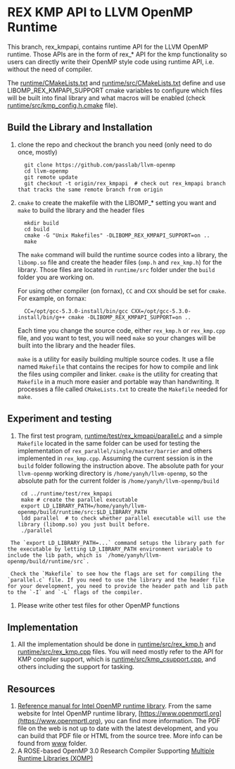 # REX KMP API to LLVM OpenMP Runtime
This branch, rex_kmpapi, contains runtime API for the LLVM OpenMP runtime. 
Those APIs are in the form of rex_* API for the kmp functionality so users can directly 
  write their OpenMP style code using runtime API, i.e. without the need of compiler.

The [runtime/CMakeLists.txt](runtime/CMakeLists.txt) and [runtime/src/CMakeLists.txt](runtime/src/CMakeLists.txt) 
define and use LIBOMP_REX_KMPAPI_SUPPORT cmake variables to configure which files will be built into final library 
and what macros will be enabled (check [runtime/src/kmp_config.h.cmake](runtime/src/kmp_config.h.cmake) file). 

## Build the Library and Installation
  1. clone the repo and checkout the branch you need (only need to do once, mostly)
  
           git clone https://github.com/passlab/llvm-openmp 
           cd llvm-openmp
           git remote update
           git checkout -t origin/rex_kmpapi  # check out rex_kmpapi branch that tracks the same remote branch from origin
          
  1. `cmake` to create the makefile with the LIBOMP_* setting you want and `make` to build the library and the header files
  
           mkdir build
           cd build
           cmake -G "Unix Makefiles" -DLIBOMP_REX_KMPAPI_SUPPORT=on ..
           make
           
     The `make` command will build the runtime source codes into a library, the `libomp.so` file and create the header files (`omp.h` and `rex_kmp.h`) for the library. Those files are located in `runtime/src` folder under the `build` folder you are working on. 
           
     For using other compiler (on fornax), `CC` and `CXX` should be set for `cmake`. For example, on fornax: 
      
           CC=/opt/gcc-5.3.0-install/bin/gcc CXX=/opt/gcc-5.3.0-install/bin/g++ cmake -DLIBOMP_REX_KMPAPI_SUPPORT=on ..
           
     Each time you change the source code, either `rex_kmp.h` or `rex_kmp.cpp` file, and you want to test, you will need `make` so your 
     changes will be built into the library and the header files. 
     
     `make` is a utility for easily building multiple source codes. It use a file named `Makefile` that contains the recipes for how to compile and link the files using compiler and linker. `cmake` is the utility for creating that `Makefile` in a much more easier and portable way than handwriting. It processes a file called `CMakeLists.txt` to create the `Makefile` needed for `make`. 
    
 ## Experiment and testing 
   1. The first test program, [runtime/test/rex_kmpapi/parallel.c](runtime/test/rex_kmpapi/parallel.c) and a simple `Makefile` located in the same folder can be used for testing the implementation of `rex_parallel/single/master/barrier` and others implemented in `rex_kmp.cpp`. Assuming the current session is in the `build` folder following the instruction above. The absolute path for your `llvm-openmp` working directory is `/home/yanyh/llvm-openmp`, so the absolute path for the current folder is `/home/yanyh/llvm-openmp/build`
   
           cd ../runtime/test/rex_kmpapi
           make # create the parallel executable
           export LD_LIBRARY_PATH=/home/yanyh/llvm-openmp/build/runtime/src:$LD_LIBRARY_PATH
           ldd parallel  # to check whether parallel executable will use the library (libomp.so) you just built before. 
           ./parallel
   
     The `export LD_LIBRARY_PATH=...` command setups the library path for the executable by letting LD_LIBRARY_PATH environment variable to include the lib path, which is `/home/yanyh/llvm-openmp/build/runtime/src`. 
     
     Check the `Makefile` to see how the flags are set for compiling the `parallel.c` file. If you need to use the library and the header file for your development, you need to provide the header path and lib path to the `-I` and `-L` flags of the compiler.
     
   1. Please write other test files for other OpenMP functions

## Implementation
  1. All the implementation should be done in [runtime/src/rex_kmp.h](runtime/src/rex_kmp.h) and [runtime/src/rex_kmp.cpp](runtime/src/rex_kmp.cpp) files. You will need mostly refer to the API for KMP compiler support, which is [runtime/src/kmp_csupport.cpp](runtime/src/kmp_csupport.cpp), and others including the support for tasking. 

## Resources
  1. [Reference manual for Intel OpenMP runtime library](https://www.openmprtl.org/sites/default/files/resources/libomp_20160808_manual.pdf). From the same website for Intel OpenMP runtime library, [https://www.openmprtl.org](https://www.openmprtl.org), you can find more information. The PDF file on the web is not up to date
  with the latest development, and you can build that PDF file or HTML from the source tree. More info can be found from [www](www) folder. 
  1. A ROSE-based OpenMP 3.0 Research Compiler Supporting [Multiple Runtime Libraries (XOMP)](http://rosecompiler.org/ROSE_ResearchPapers/2010-06-AROSEBasedOpenMP3.0ResearchCompiler-IWOMP.pdf)
